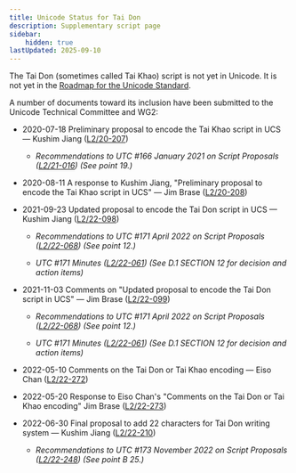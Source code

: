 ```yaml
---
title: Unicode Status for Tai Don
description: Supplementary script page
sidebar:
    hidden: true
lastUpdated: 2025-09-10
---
```


The Tai Don (sometimes called Tai Khao) script is not yet in Unicode. It is not yet in the [Roadmap for the Unicode Standard](http://www.unicode.org/roadmaps/smp/).

[comment]: # (end of intro)

[comment]: # (start of blocks)



[comment]: # (end of blocks)

[comment]: # (start of chars)



[comment]: # (end of chars)

[comment]: # (start of rest)

A number of documents toward its inclusion have been submitted to the Unicode Technical Committee and WG2:

- 2020-07-18 Preliminary proposal to encode the Tai Khao script in UCS — Kushim Jiang ([L2/20-207](http://www.unicode.org/cgi-bin/GetMatchingDocs.pl?L2/20-207))

  - _Recommendations to UTC #166 January 2021 on Script Proposals ([L2/21-016](https://www.unicode.org/L2/L2021/21016r-script-adhoc-rept.pdf)) (See point 19.)_

- 2020-08-11 A response to Kushim Jiang, "Preliminary proposal to encode the Tai Khao script in UCS" — Jim Brase ([L2/20-208](http://www.unicode.org/cgi-bin/GetMatchingDocs.pl?L2/20-208))

- 2021-09-23 Updated proposal to encode the Tai Don script in UCS — Kushim Jiang ([L2/22-098](http://www.unicode.org/cgi-bin/GetMatchingDocs.pl?L2/22-098))

  - _Recommendations to UTC #171 April 2022 on Script Proposals ([L2/22-068](http://www.unicode.org/cgi-bin/GetMatchingDocs.pl?L2/22-068)) (See point 12.)_

  - _UTC #171 Minutes ([L2/22-061](https://www.unicode.org/L2/L2022/22061.htm)) (See D.1 SECTION 12 for decision and action items)_

- 2021-11-03 Comments on "Updated proposal to encode the Tai Don script in UCS" — Jim Brase ([L2/22-099](http://www.unicode.org/cgi-bin/GetMatchingDocs.pl?L2/22-099))

  - _Recommendations to UTC #171 April 2022 on Script Proposals ([L2/22-068](http://www.unicode.org/cgi-bin/GetMatchingDocs.pl?L2/22-068)) (See point 12.)_

  - _UTC #171 Minutes ([L2/22-061](https://www.unicode.org/L2/L2022/22061.htm)) (See D.1 SECTION 12 for decision and action items)_

- 2022-05-10 Comments on the Tai Don or Tai Khao encoding — Eiso Chan ([L2/22-272](http://www.unicode.org/cgi-bin/GetMatchingDocs.pl?L2/22-272))

- 2022-05-20 Response to Eiso Chan's "Comments on the Tai Don or Tai Khao encoding" Jim Brase ([L2/22-273](http://www.unicode.org/cgi-bin/GetMatchingDocs.pl?L2/22-273))

- 2022-06-30 Final proposal to add 22 characters for Tai Don writing system — Kushim Jiang ([L2/22-210](http://www.unicode.org/cgi-bin/GetMatchingDocs.pl?L2/22-210))

  - _Recommendations to UTC #173 November 2022 on Script Proposals ([L2/22-248](https://www.unicode.org/cgi-bin/GetMatchingDocs.pl?L2/22-248)) (See point B 25.)_
